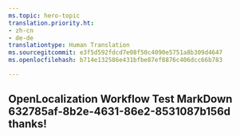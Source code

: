 ```yaml
---
ms.topic: hero-topic
translation.priority.ht:
- zh-cn
- de-de
translationtype: Human Translation
ms.sourcegitcommit: e3f5d592fdcd7e08f50c4090e5751a8b309d4647
ms.openlocfilehash: b714e132586e431bfbe87ef8876c406dcc66b783

---
```

## OpenLocalization Workflow Test MarkDown 632785af-8b2e-4631-86e2-8531087b156d thanks!



<!--HONumber=Jul16_HO3-->


